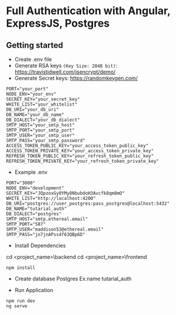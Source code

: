 # Full Authentication with Angular, ExpressJS, Postgres

## Getting started

- Create .env file
- Generate RSA keys `(Key Size: 2048 bit)`: https://travistidwell.com/jsencrypt/demo/
- Generate Secret keys: https://randomkeygen.com/

```
PORT="your_port"
NODE_ENV="your_env"
SECRET_KEY="your_secret_key"
WHITE_LIST="your_whitelist"
DB_URI="your_db_uri"
DB_NAME="your_db_name"
DB_DIALECT="your_db_dialect"
SMTP_HOST="your_smtp_host"
SMTP_PORT="your_smtp_port"
SMTP_USER="your_smtp_user"
SMTP_PASS="your_smtp_password"
ACCESS_TOKEN_PUBLIC_KEY="your_access_token_public_key"
ACCESS_TOKEN_PRIVATE_KEY="your_access_token_private_key"
REFRESH_TOKEN_PUBLIC_KEY="your_refresh_token_public_key"
REFRESH_TOKEN_PRIVATE_KEY="your_refresh_token_private_key"
```

- Example .env

```
PORT="3000"
NODE_ENV="development"
SECRET_KEY="JQpzoxGy0YMy8NbubdoH3Avcfk8qm8mO"
WHITE_LIST="http://localhost:4200"
DB_URI="postgres://user_postgres:pass_postgres@localhost:5432"
DB_NAME="tutarial_auth"
DB_DIALECT="postgres"
SMTP_HOST="smtp.ethereal.email"
SMTP_PORT="587"
SMTP_USER="maddison53@ethereal.email"
SMTP_PASS="jn7jnAPss4f63QBp6D"
```

- Install Dependencies

cd <project_name>\backend
cd <project_name>\frontend

```
npm install
```

- Create database Postgres Ex.name tutarial_auth

- Run Application

```
npm run dev
ng serve
```
